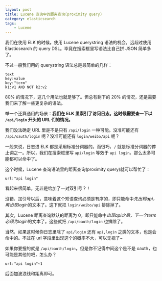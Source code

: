 ```yaml
---
layout: post
title: Lucene 查询中的距离查询(proximity query)
category: elasticsearch
tags:
    - Lucene
---
```


我们在使用 ELK 的时候，使用 Lucene querystring 语法的机会，远超过使用 Elasticsearch 的 query DSL。毕竟在搜索框里写语法比自己拼 JSON 简单多了。

不过一般我们用的 querystring 语法总是最简单的几样：

```
text
key:value
key:"term"
k1:v1 AND NOT k2:v2
```

80% 的情况下，这几个用法也就足够了。但总有剩下的 20% 的情况，还是需要我们来了解一些更复杂的语法。

举一个还算通用的场景：**我们在 ELK 里索引了访问日志。这时候需要查一下以 `/api/login` 开头的 URL 们的情况。**

我们没法确定 URL 里是不是只有 `/api/login` 一种可能。没准可能还有 `/api/oauth/login` 呢？没准可能还有 `login/weibo/api` 呢？

一般来说，日志进 ELK 都是采用标准分词器的。而很巧，`/` 就是标准分词器的停止词之一。所以，我们在搜索框里写 `api/login` 等效于 `api login`。那么太多可能都可以命中了。

这个时候，Lucene 查询语法里的距离查询(proximity query)就可以帮忙了：

`url:"api login"`

看起来很简单，无非是给加了一对双引号？！

没错，加引号以后，意味着这个短语查询必须是有序的，即只能命中*先出现api，再出现login*的文本了。这下就把 `login/weibo/api` 排除掉了。

其次，Lucene 距离查询默认的距离为 0，即只能命中*出现api之后，下一个term必须为login*的文本了。这些就把 `/api/oauth/login` 也排除了。

当然，如果这时候你日志里除了 `api/login` 还有 `api,login` 之类的文本，也是会命中的。不过在 url 字段里出现这个的概率不大，可以无视了~

如果你要搜的就是 `/api/oauth/login`，但是你不记得中间这个是不是 oauth，也可能是其他的吧，怎么办？

`url:"api login"~1`

后面加波浪线和距离即可。
